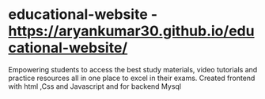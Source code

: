 # educational-website - https://aryankumar30.github.io/educational-website/

Empowering students to access the best study materials, video tutorials and practice resources all in one place to excel in their exams. Created frontend with html ,Css and Javascript and for backend Mysql

